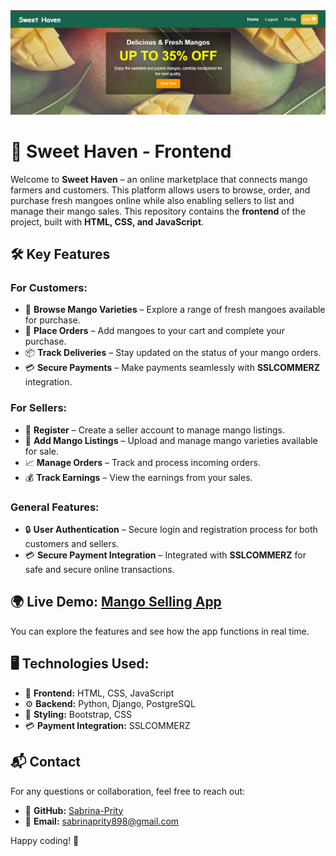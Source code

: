 <div align="center">
  <img src="https://github.com/Sabrina-Prity/Mango_Project_Frontend/blob/main/Images/Cover-4.png" />
</div>

# 🥭 Sweet Haven - Frontend

Welcome to **Sweet Haven** – an online marketplace that connects mango farmers and customers. This platform allows users to browse, order, and purchase fresh mangoes online while also enabling sellers to list and manage their mango sales. This repository contains the **frontend** of the project, built with **HTML, CSS, and JavaScript**.

## 🛠️ Key Features
### For Customers:
- 🥭 **Browse Mango Varieties** – Explore a range of fresh mangoes available for purchase.
- 🛒 **Place Orders** – Add mangoes to your cart and complete your purchase.
- 📦 **Track Deliveries** – Stay updated on the status of your mango orders.
- 💳 **Secure Payments** – Make payments seamlessly with **SSLCOMMERZ** integration.

### For Sellers:
- 📝 **Register** – Create a seller account to manage mango listings.
- 🍋 **Add Mango Listings** – Upload and manage mango varieties available for sale.
- 📈 **Manage Orders** – Track and process incoming orders.
- 💰 **Track Earnings** – View the earnings from your sales.

### General Features:
- 🔒 **User Authentication** – Secure login and registration process for both customers and sellers.
- 💳 **Secure Payment Integration** – Integrated with **SSLCOMMERZ** for safe and secure online transactions.

## 🌍 Live Demo: [Mango Selling App](https://your-live-demo-link.com)
You can explore the features and see how the app functions in real time.

## 🖥️ Technologies Used:
- 🚀 **Frontend:** HTML, CSS, JavaScript
- ⚙️ **Backend:** Python, Django, PostgreSQL
- 🎨 **Styling:** Bootstrap, CSS
- 💳 **Payment Integration:** SSLCOMMERZ

## 📬 Contact
For any questions or collaboration, feel free to reach out:
- 🔗 **GitHub:** [Sabrina-Prity](https://github.com/Sabrina-Prity)
- 📧 **Email:** [sabrinaprity898@gmail.com](mailto:sabrinaprity898@gmail.com)

Happy coding! 🚀
